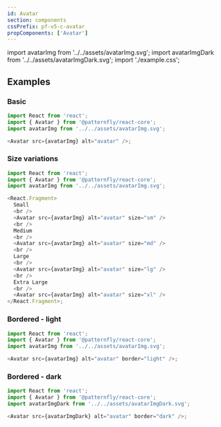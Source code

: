 ```yaml
---
id: Avatar
section: components
cssPrefix: pf-v5-c-avatar
propComponents: ['Avatar']
---
```


import avatarImg from '../../assets/avatarImg.svg';
import avatarImgDark from '../../assets/avatarImgDark.svg';
import './example.css';

## Examples

### Basic

```ts
import React from 'react';
import { Avatar } from '@patternfly/react-core';
import avatarImg from '../../assets/avatarImg.svg';

<Avatar src={avatarImg} alt="avatar" />;
```

### Size variations

```ts
import React from 'react';
import { Avatar } from '@patternfly/react-core';
import avatarImg from '../../assets/avatarImg.svg';

<React.Fragment>
  Small
  <br />
  <Avatar src={avatarImg} alt="avatar" size="sm" />
  <br />
  Medium
  <br />
  <Avatar src={avatarImg} alt="avatar" size="md" />
  <br />
  Large
  <br />
  <Avatar src={avatarImg} alt="avatar" size="lg" />
  <br />
  Extra Large
  <br />
  <Avatar src={avatarImg} alt="avatar" size="xl" />
</React.Fragment>;
```

### Bordered - light

```ts
import React from 'react';
import { Avatar } from '@patternfly/react-core';
import avatarImg from '../../assets/avatarImg.svg';

<Avatar src={avatarImg} alt="avatar" border="light" />;
```

### Bordered - dark

```ts
import React from 'react';
import { Avatar } from '@patternfly/react-core';
import avatarImgDark from '../../assets/avatarImgDark.svg';

<Avatar src={avatarImgDark} alt="avatar" border="dark" />;
```
